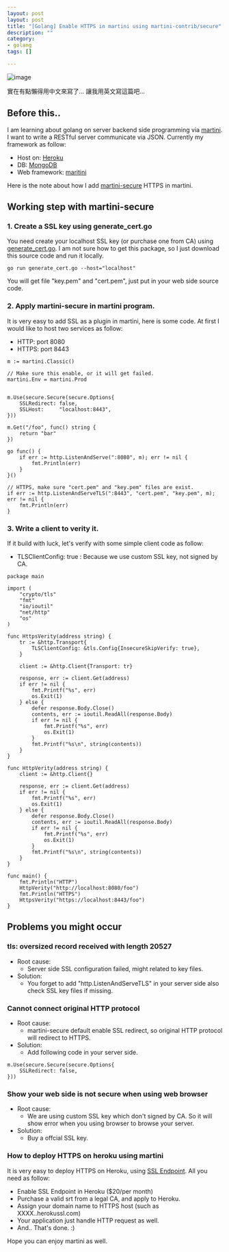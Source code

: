 ```yaml
---
layout: post
layout: post
title: "[Golang] Enable HTTPS in martini using martini-contrib/secure"
description: ""
category: 
- golang
tags: []

---
```


![image](http://trading.divblocks.com/static/uploads/goimg1910.png)

實在有點懶得用中文來寫了... 讓我用英文寫這篇吧...


## Before this..

I am learning about golang on server backend side programming via [martini](https://github.com/go-martini/martini). I want to write a RESTful server communicate via JSON. Currently my framework as follow:

- Host on: [Heroku](https://www.heroku.com/)
- DB: [MongoDB](https://www.compose.io/)
- Web framework: [maritini](https://github.com/go-martini/martini)

Here is the note about how I add [martini-secure](https://github.com/martini-contrib/secure) HTTPS in martini.

## Working step with martini-secure

### 1. Create a SSL key using generate_cert.go

You need create your localhost SSL key (or purchase one from CA) using [generate_cert.go](http://golang.org/src/crypto/tls/generate_cert.go). 
I am not sure how to get this package, so I just download this source code and run it locally.

```
go run generate_cert.go --host="localhost"
```

You will get file "key.pem" and "cert.pem", just put in your web side source code.


### 2. Apply martini-secure in martini program.

It is very easy to add SSL as a plugin in martini, here is some code. At first I would like to host two services as follow:

- HTTP: port 8080 
- HTTPS: port 8443

```
m := martini.Classic()

// Make sure this enable, or it will get failed.
martini.Env = martini.Prod

    
m.Use(secure.Secure(secure.Options{
	SSLRedirect: false,
	SSLHost:     "localhost:8443",
}))

m.Get("/foo", func() string {
	return "bar"
})

go func() {
	if err := http.ListenAndServe(":8080", m); err != nil {
		fmt.Println(err)
	}
}()

// HTTPS, make sure "cert.pem" and "key.pem" files are exist.
if err := http.ListenAndServeTLS(":8443", "cert.pem", "key.pem", m); err != nil {
	fmt.Println(err)
}
```

### 3. Write a client to verity it.

If it build with luck, let's verify with some simple client code as follow:

- TLSClientConfig: true : Because we use custom SSL key, not signed by CA.

```
package main

import (
	"crypto/tls"
	"fmt"
	"io/ioutil"
	"net/http"
	"os"
)

func HttpsVerity(address string) {
	tr := &http.Transport{
		TLSClientConfig: &tls.Config{InsecureSkipVerify: true},
	}

	client := &http.Client{Transport: tr}

	response, err := client.Get(address)
	if err != nil {
		fmt.Printf("%s", err)
		os.Exit(1)
	} else {
		defer response.Body.Close()
		contents, err := ioutil.ReadAll(response.Body)
		if err != nil {
			fmt.Printf("%s", err)
			os.Exit(1)
		}
		fmt.Printf("%s\n", string(contents))
	}
}

func HttpVerity(address string) {
	client := &http.Client{}

	response, err := client.Get(address)
	if err != nil {
		fmt.Printf("%s", err)
		os.Exit(1)
	} else {
		defer response.Body.Close()
		contents, err := ioutil.ReadAll(response.Body)
		if err != nil {
			fmt.Printf("%s", err)
			os.Exit(1)
		}
		fmt.Printf("%s\n", string(contents))
	}
}

func main() {
	fmt.Println("HTTP")
	HttpVerity("http://localhost:8080/foo")
	fmt.Println("HTTPS")
	HttpsVerity("https://localhost:8443/foo")
}
```

## Problems you might occur

### tls: oversized record received with length 20527

- Root cause: 
    - Server side SSL configuration failed, might related to key files.    
- Solution:
    - You forget to add "http.ListenAndServeTLS" in your server side also check SSL key files if missing.
    
    
### Cannot connect original HTTP protocol

- Root cause:
    - martini-secure default enable SSL redirect, so original HTTP protocol will redirect to HTTPS.
- Solution:
    - Add following code in your server side.

```
m.Use(secure.Secure(secure.Options{
	SSLRedirect: false,
}))               	
```

### Show your web side is not secure when using web browser

- Root cause:
    - We are using custom SSL key which don't signed by CA. So it will show error when you using browser to browse your server.
- Solution:
    - Buy a offcial SSL key.

###  How to deploy HTTPS on heroku using martini

It is very easy to deploy HTTPS on Heroku, using [SSL Endpoint](https://devcenter.heroku.com/articles/ssl-endpoint). All you need as follow:

- Enable SSL Endpoint in Heroku ($20/per month)    
- Purchase a valid srt from a legal CA, and apply to Heroku.
- Assign your domain name to HTTPS host (such as XXXX..herokussl.com)
- Your application just handle HTTP request as well.
- And.. That's done.  :)
 


Hope you can enjoy martini as well. 

